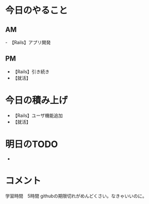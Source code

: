 # 今日のやること
## AM
-　【Rails】アプリ開発
## PM
- 【Rails】引き続き
- 【就活】
# 今日の積み上げ
- 【Rails】ユーザ機能追加
- 【就活】
# 明日のTODO
-
# コメント
学習時間　5時間
githubの期限切れがめんどくさい。なきゃいいのに。
